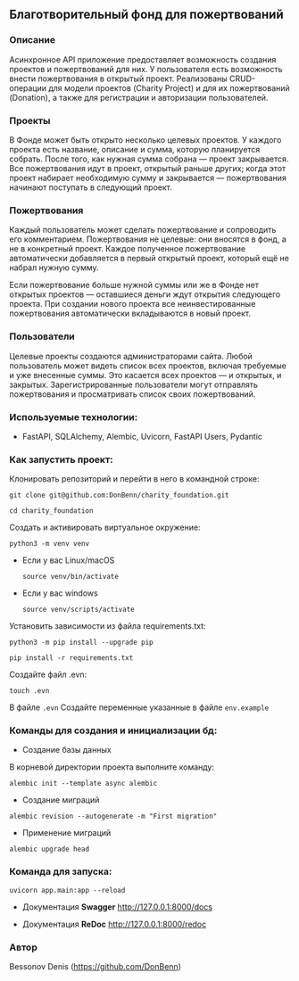 ## Благотворительный фонд для пожертвований

### Описание 
Асинхронное API приложение предоставляет возможность создания проектов и пожертвований для них. 
У пользователя есть возможность внести пожертвования в открытый проект. 
Реализованы CRUD-операции для модели проектов (Charity Project) и для их пожертвований (Donation), 
а также для регистрации и авторизации пользователей. 

### Проекты

В Фонде может быть открыто несколько целевых проектов. У каждого проекта есть название, 
описание и сумма, которую планируется собрать. После того, как нужная сумма собрана — проект закрывается.
Все пожертвования идут в проект, открытый раньше других; когда этот проект набирает 
необходимую сумму и закрывается — пожертвования начинают поступать в следующий проект.

### Пожертвования
Каждый пользователь может сделать пожертвование и сопроводить его комментарием. 
Пожертвования не целевые: они вносятся в фонд, а не в конкретный проект. 
Каждое полученное пожертвование автоматически добавляется в первый открытый проект, который 
ещё не набрал нужную сумму.

Если пожертвование больше нужной суммы или же в Фонде нет открытых проектов — 
оставшиеся деньги ждут открытия следующего проекта. При создании нового проекта 
все неинвестированные пожертвования автоматически вкладываются в новый проект.

### Пользователи
Целевые проекты создаются администраторами сайта.
Любой пользователь может видеть список всех проектов, включая требуемые и уже внесенные суммы. 
Это касается всех проектов — и открытых, и закрытых.
Зарегистрированные пользователи могут отправлять пожертвования и просматривать список своих пожертвований.

### Используемые технологии:

* FastAPI, SQLAlchemy, Alembic, Uvicorn, FastAPI Users, Pydantic

### Как запустить проект:

Клонировать репозиторий и перейти в него в командной строке:
```
git clone git@github.com:DonBenn/charity_foundation.git
```

```
cd charity_foundation
```

Cоздать и активировать виртуальное окружение:

```
python3 -m venv venv
```

* Если у вас Linux/macOS

    ```
    source venv/bin/activate
    ```

* Если у вас windows

    ```
    source venv/scripts/activate
    ```

Установить зависимости из файла requirements.txt:

```
python3 -m pip install --upgrade pip
```

```
pip install -r requirements.txt
```

Создайте файл .evn:
```
touch .evn
```

В файле `.evn` Создайте переменные указанные в файле `env.example`


### Команды для создания и инициализации бд:

* Создание базы данных
 
В корневой директории проекта выполните команду:
```
alembic init --template async alembic
```

* Создание миграций
```
alembic revision --autogenerate -m "First migration"
```

* Применение миграций
```
alembic upgrade head
```

### Команда для запуска:

```
uvicorn app.main:app --reload

```

* Документация **Swagger**  <http://127.0.0.1:8000/docs>


* Документация **ReDoc**  <http://127.0.0.1:8000/redoc>



### Автор

Bessonov Denis (https://github.com/DonBenn)
